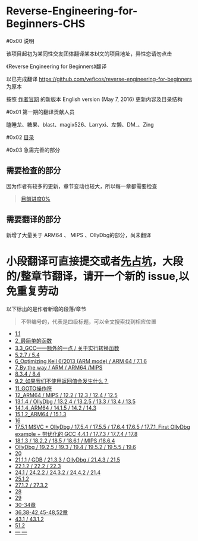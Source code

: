 Reverse-Engineering-for-Beginners-CHS
=

#0x00 说明

该项目起初为某同性交友团体翻译某本bl文的项目地址，异性恋请勿点击

《Reverse Engineering for Beginners》翻译

以已完成翻译 https://github.com/veficos/reverse-engineering-for-beginners  为原本

按照 [作者官网](http://beginners.re/) 的新版本 English version (May 7, 2016) 更新内容及目录结构

#0x01 第一期的翻译贡献人员

瞌睡龙、糖果、blast、magix526、Larryxi、左懒、DM_、Zing

#0x02 [目录](Contents.md)

#0x03 急需完善的部分

需要检查的部分
-
因为作者有较多的更新，章节变动也较大，所以每一章都需要检查
> [目前进度0%](https://github.com/inkydragon/Reverse-Engineering-for-Beginners-CHS/blob/master/checklist.md) 

需要翻译的部分
-
新增了大量关于 ARM64 、 MIPS 、OllyDbg的部分，尚未翻译

小段翻译可直接提交或者[先占坑](https://github.com/inkydragon/Reverse-Engineering-for-Beginners-CHS/issues/3)，大段的/整章节翻译，请开一个新的 issue,以免重复劳动
=
以下标出的是作者新增的段落/章节
> 不带编号的，代表是四级标题，可以全文搜索找到相应位置

* [1.1](Part-Ⅰ/Chapter-1.md)
* [2_最简单的函数](Part-Ⅰ/Chapter-2.md)
* [3.3_GCC——额外的一点 / 关于实行转换函数](Part-Ⅰ/Chapter-3.md)
* [5.2.7 / 5.4 ](Part-Ⅰ/Chapter-5.md#527-栈内数据的自动回收)
* [6_Optimizing Keil 6/2013 (ARM mode) / ARM 64 / 7.1.6 ](Part-Ⅰ/Chapter-6.md)
* [7_By the way / ARM / ARM64 /MIPS  ](Part-Ⅰ/Chapter-7.md)
* [8.3.4 / 8.4 ](Part-Ⅰ/Chapter-8.md)
* [9.2_如果我们不使用返回值会发生什么？](Part-Ⅰ/Chapter-9.md)
* [11_GOTO操作符](Part-Ⅰ/Chapter-11.md)
* [12_ARM64 / MIPS / 12.2 / 12.3 / 12.4 / 12.5 ](Part-Ⅰ/Chapter-12.md)
* [13.1.4 / OllyDbg / 13.2.4 / 13.2.5 / 13.3 / 13.4 / 13.5 ](Part-Ⅰ/Chapter-13.md)
* [14.1.4_ARM64 / 14.1.5 / 14.2 / 14.3](Part-Ⅰ/Chapter-14.md)
* [15.1.2_ARM64 / 15.1.3 ](Part-Ⅰ/Chapter-15.md)
* [16](Part-Ⅰ/Chapter-16.md)
* [17.5.1 MSVC + OllyDbg / 17.5.4 / 17.5.5 / 17.6.4 17.6.5 / 17.7.1_First OllyDbg example + 带优化的 GCC 4.4.1 / 17.7.3 / 17.7.4 / 17.8 ](Part-Ⅰ/Chapter-17.md)
* [18.1.3 / 18.2.2 / 18.5 / 18.6.1 / MIPS /18.6.4](Part-Ⅰ/Chapter-18.md)
* [OllyDbg / 19.2.5 / 19.3 / 19.4 / 19.5.2 / 19.5.5  / 19.6 ](Part-Ⅰ/Chapter-19.md)
* [20](Part-Ⅰ/Chapter-20.md)
* [21.1.1 / GDB / 21.3.3 / OllyDbg / 21.4.3 / 21.5 ](Part-Ⅰ/Chapter-21.md)
* [22.1.2 / 22.2 / 22.3](Part-Ⅰ/Chapter-22.md)
* [24.1 / 24.2.2 / 24.3.2 / 24.4.2 / 21.4](Part-Ⅰ/Chapter-24.md)
* [25.1.2](Part-Ⅰ/Chapter-25.md)
* [27.1.2 / 27.3.2 ](Part-Ⅰ/Chapter-27.md)
* [28](Part-Ⅰ/Chapter-28.md)
* [29](Part-Ⅰ/Chapter-29.md)
* [30-34章](Part-Ⅱ)
* [36,38-42,45-48,52章](Part-Ⅲ)
* [43.1 / 43.1.2](Part-Ⅲ/Chapter-43.md)
* [51.2](Part-Ⅲ/Chapter-51.md)
* [— —](Part-Ⅳ/Chapter-5.md)

